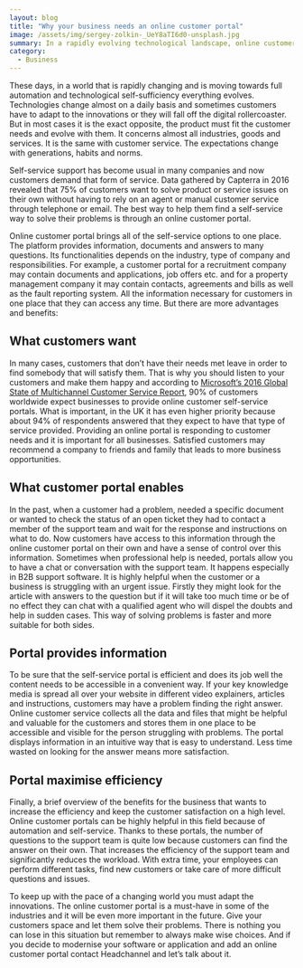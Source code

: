 ```yaml
---
layout: blog
title: "Why your business needs an online customer portal"
image: /assets/img/sergey-zolkin-_UeY8aTI6d0-unsplash.jpg
summary: In a rapidly evolving technological landscape, online customer portals are essential for self-service support, meeting customer expectations, and improving business efficiency.
category:
  - Business
---
```


These days, in a world that is rapidly changing and is moving towards full automation and technological self-sufficiency everything evolves. Technologies change almost on a daily basis and sometimes customers have to adapt to the innovations or they will fall off the digital rollercoaster. But in most cases it is the exact opposite, the product must fit the customer needs and evolve with them. It concerns almost all industries, goods and services. It is the same with customer service. The expectations change with generations, habits and norms.

Self-service support has become usual in many companies and now customers demand that form of service. Data gathered by Capterra in 2016 revealed that 75% of customers want to solve product or service issues on their own without having to rely on an agent or manual customer service through telephone or email. The best way to help them find a self-service way to solve their problems is through an online customer portal.


Online customer portal brings all of the self-service options to one place. The platform provides information, documents and answers to many questions. Its functionalities depends on the industry, type of company and responsibilities. For example, a customer portal for a recruitment company may contain documents and applications, job offers etc. and for a property management company it may contain contacts, agreements and bills as well as the fault reporting system. All the information necessary for customers in one place that they can access any time. But there are more advantages and benefits:


## What customers want
In many cases, customers that don’t have their needs met leave in order to find somebody that will satisfy them. That is why you should listen to your customers and make them happy and according to [Microsoft’s 2016 Global State of Multichannel Customer Service Report](https://cloudblogs.microsoft.com/dynamics365/bdm/2016/06/24/infographic-2016-state-of-global-customer-service/), 90% of customers worldwide expect businesses to provide online customer self-service portals. What is important, in the UK it has even higher priority because about 94% of respondents answered that they expect to have that type of service provided. Providing an online portal is responding to customer needs and it is important for all businesses. Satisfied customers may recommend a company to friends and family that leads to more business opportunities.


## What customer portal enables
In the past, when a customer had a problem, needed a specific document or wanted to check the status of an open ticket they had to contact a member of the support team and wait for the response and instructions on what to do. Now customers have access to this information through the online customer portal on their own and have a sense of control over this information. Sometimes when professional help is needed, portals allow you to have a chat or conversation with the support team. It happens especially in B2B support software. It is highly helpful when the customer or a business is struggling with an urgent issue. Firstly they might look for the article with answers to the question but if it will take too much time or be of no effect they can chat with a qualified agent who will dispel the doubts and help in sudden cases. This way of solving problems is faster and more suitable for both sides.


## Portal provides information
To be sure that the self-service portal is efficient and does its job well the content needs to be accessible in a convenient way. If your key knowledge media is spread all over your website in different video explainers, articles and instructions, customers may have a problem finding the right answer. Online customer service collects all the data and files that might be helpful and valuable for the customers and stores them in one place to be accessible and visible for the person struggling with problems. The portal displays information in an intuitive way that is easy to understand. Less time wasted on looking for the answer means more satisfaction.


## Portal maximise efficiency
Finally, a brief overview of the benefits for the business that wants to increase the efficiency and keep the customer satisfaction on a high level. Online customer portals can be highly helpful in this field because of automation and self-service. Thanks to these portals, the number of questions to the support team is quite low because customers can find the answer on their own. That increases the efficiency of the support team and significantly reduces the workload. With extra time, your employees can perform different tasks, find new customers or take care of more difficult questions and issues.

To keep up with the pace of a changing world you must adapt the innovations. The online customer portal is a must-have in some of the industries and it will be even more important in the future. Give your customers space and let them solve their problems. There is nothing you can lose in this situation but remember to always make wise choices. And if you decide to modernise your software or application and add an online customer portal contact Headchannel and let’s talk about it.

